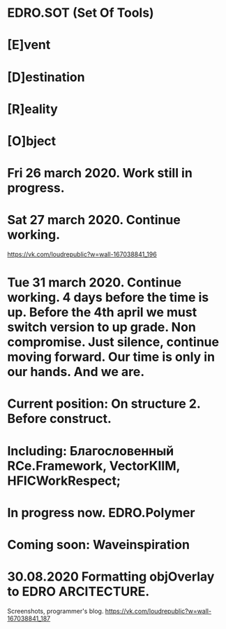 # EDRO.SOT (Set Of Tools)

# [E]vent
# [D]estination
# [R]eality
# [O]bject

# Fri 26 march 2020. Work still in progress. 

# Sat 27 march 2020. Continue working. 
https://vk.com/loudrepublic?w=wall-167038841_196
# Tue 31 march 2020. Continue working. 4 days before the time is up. Before the 4th april we must switch version to up grade. Non compromise. Just silence, continue moving forward. Our time is only in our hands. And we are.

# Current position: On structure 2. Before construct.

# Including: Благословенный RCe.Framework, VectorKIIM, HFICWorkRespect;

# In progress now. EDRO.Polymer

# Coming soon: Waveinspiration

# 30.08.2020 Formatting objOverlay to EDRO ARCITECTURE.


Screenshots, programmer's blog.
https://vk.com/loudrepublic?w=wall-167038841_187


